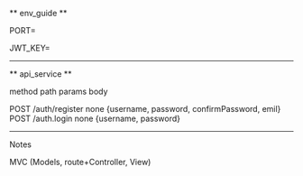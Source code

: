 ** env_guide **

PORT=

JWT_KEY=

--------

** api_service **

 method      path              params       body

POST       /auth/register      none        {username, password, confirmPassword, emil}
POST       /auth.login         none        {username, password}


--------

Notes

MVC (Models, route+Controller, View)



